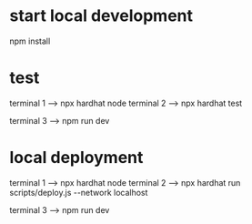 # start local development
npm install

# test
<!-- backend -->
terminal 1 --> npx hardhat node 
terminal 2 --> npx hardhat test
<!-- frontend -->
terminal 3 --> npm run dev

# local deployment
<!-- backend -->
terminal 1 --> npx hardhat node 
terminal 2 --> npx hardhat run scripts/deploy.js --network localhost
<!-- frontend -->
terminal 3 --> npm run dev
